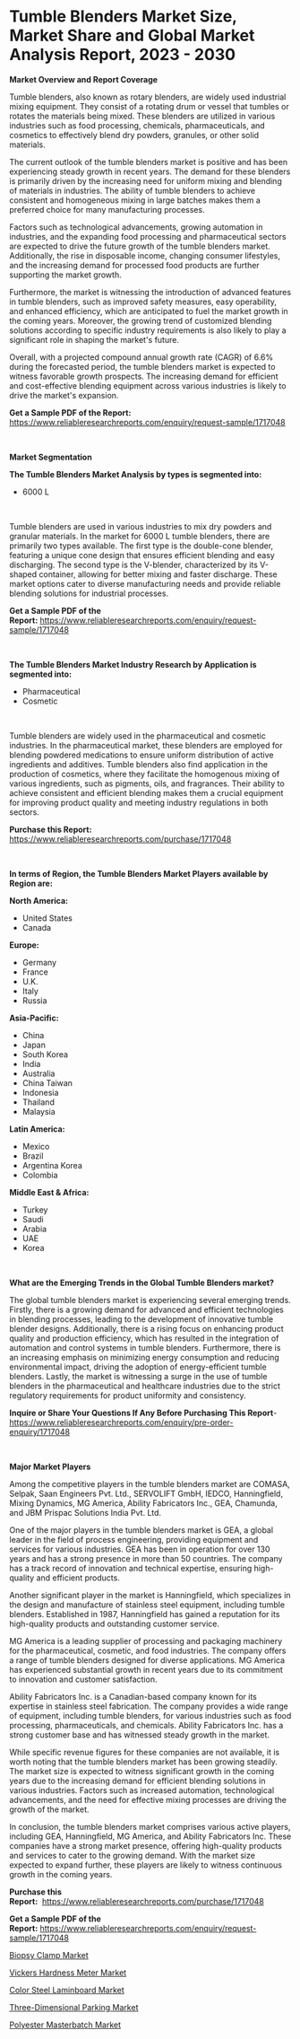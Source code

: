 <p><h1>Tumble Blenders Market Size, Market Share and Global Market Analysis Report, 2023 - 2030</h1></p><p><strong>Market Overview and Report Coverage</strong></p>
<p><p>Tumble blenders, also known as rotary blenders, are widely used industrial mixing equipment. They consist of a rotating drum or vessel that tumbles or rotates the materials being mixed. These blenders are utilized in various industries such as food processing, chemicals, pharmaceuticals, and cosmetics to effectively blend dry powders, granules, or other solid materials.</p><p>The current outlook of the tumble blenders market is positive and has been experiencing steady growth in recent years. The demand for these blenders is primarily driven by the increasing need for uniform mixing and blending of materials in industries. The ability of tumble blenders to achieve consistent and homogeneous mixing in large batches makes them a preferred choice for many manufacturing processes.</p><p>Factors such as technological advancements, growing automation in industries, and the expanding food processing and pharmaceutical sectors are expected to drive the future growth of the tumble blenders market. Additionally, the rise in disposable income, changing consumer lifestyles, and the increasing demand for processed food products are further supporting the market growth.</p><p>Furthermore, the market is witnessing the introduction of advanced features in tumble blenders, such as improved safety measures, easy operability, and enhanced efficiency, which are anticipated to fuel the market growth in the coming years. Moreover, the growing trend of customized blending solutions according to specific industry requirements is also likely to play a significant role in shaping the market's future.</p><p>Overall, with a projected compound annual growth rate (CAGR) of 6.6% during the forecasted period, the tumble blenders market is expected to witness favorable growth prospects. The increasing demand for efficient and cost-effective blending equipment across various industries is likely to drive the market's expansion.</p></p>
<p><strong>Get a Sample PDF of the Report:</strong> <a href="https://www.reliableresearchreports.com/enquiry/request-sample/1717048">https://www.reliableresearchreports.com/enquiry/request-sample/1717048</a></p>
<p>&nbsp;</p>
<p><strong>Market Segmentation</strong></p>
<p><strong>The Tumble Blenders Market Analysis by types is segmented into:</strong></p>
<p><ul><li>6000 L</li></ul></p>
<p>&nbsp;</p>
<p><p>Tumble blenders are used in various industries to mix dry powders and granular materials. In the market for 6000 L tumble blenders, there are primarily two types available. The first type is the double-cone blender, featuring a unique cone design that ensures efficient blending and easy discharging. The second type is the V-blender, characterized by its V-shaped container, allowing for better mixing and faster discharge. These market options cater to diverse manufacturing needs and provide reliable blending solutions for industrial processes.</p></p>
<p><strong>Get a Sample PDF of the Report:</strong>&nbsp;<a href="https://www.reliableresearchreports.com/enquiry/request-sample/1717048">https://www.reliableresearchreports.com/enquiry/request-sample/1717048</a></p>
<p>&nbsp;</p>
<p><strong>The Tumble Blenders Market Industry Research by Application is segmented into:</strong></p>
<p><ul><li>Pharmaceutical</li><li>Cosmetic</li></ul></p>
<p>&nbsp;</p>
<p><p>Tumble blenders are widely used in the pharmaceutical and cosmetic industries. In the pharmaceutical market, these blenders are employed for blending powdered medications to ensure uniform distribution of active ingredients and additives. Tumble blenders also find application in the production of cosmetics, where they facilitate the homogenous mixing of various ingredients, such as pigments, oils, and fragrances. Their ability to achieve consistent and efficient blending makes them a crucial equipment for improving product quality and meeting industry regulations in both sectors.</p></p>
<p><strong>Purchase this Report:</strong>&nbsp; <a href="https://www.reliableresearchreports.com/purchase/1717048">https://www.reliableresearchreports.com/purchase/1717048</a></p>
<p>&nbsp;</p>
<p><strong>In terms of Region, the Tumble Blenders Market Players available by Region are:</strong></p>
<p>
    <p> <strong> North America: </strong>
        <ul>
            <li>United States</li>
            <li>Canada</li>
        </ul>
        </p> 
    <p> <strong> Europe: </strong>
        <ul>
            <li>Germany</li>
            <li>France</li>
            <li>U.K.</li>
            <li>Italy</li>
            <li>Russia</li>
        </ul>
        </p> 
    <p> <strong> Asia-Pacific: </strong>
        <ul>
            <li>China</li>
            <li>Japan</li>
            <li>South Korea</li>
            <li>India</li>
            <li>Australia</li>
            <li>China Taiwan</li>
            <li>Indonesia</li>
            <li>Thailand</li>
            <li>Malaysia</li>
        </ul>
        </p> 
    <p> <strong> Latin America: </strong>
        <ul>
            <li>Mexico</li>
            <li>Brazil</li>
            <li>Argentina Korea</li>
            <li>Colombia</li>
        </ul>
        </p> 
    <p> <strong> Middle East & Africa: </strong>
        <ul>
            <li>Turkey</li>
            <li>Saudi</li>
            <li>Arabia</li>
            <li>UAE</li>
            <li>Korea</li>
        </ul>
    </p>
    </p>
<p>&nbsp;</p>
<p><strong>What are the Emerging Trends in the Global Tumble Blenders market?</strong></p>
<p><p>The global tumble blenders market is experiencing several emerging trends. Firstly, there is a growing demand for advanced and efficient technologies in blending processes, leading to the development of innovative tumble blender designs. Additionally, there is a rising focus on enhancing product quality and production efficiency, which has resulted in the integration of automation and control systems in tumble blenders. Furthermore, there is an increasing emphasis on minimizing energy consumption and reducing environmental impact, driving the adoption of energy-efficient tumble blenders. Lastly, the market is witnessing a surge in the use of tumble blenders in the pharmaceutical and healthcare industries due to the strict regulatory requirements for product uniformity and consistency.</p></p>
<p><strong>Inquire or Share Your Questions If Any Before Purchasing This Report</strong>- <a href="https://www.reliableresearchreports.com/enquiry/pre-order-enquiry/1717048">https://www.reliableresearchreports.com/enquiry/pre-order-enquiry/1717048</a></p>
<p>&nbsp;</p>
<p><strong>Major Market Players</strong></p>
<p><p>Among the competitive players in the tumble blenders market are COMASA, Selpak, Saan Engineers Pvt. Ltd., SERVOLIFT GmbH, IEDCO, Hanningfield, Mixing Dynamics, MG America, Ability Fabricators Inc., GEA, Chamunda, and JBM Prispac Solutions India Pvt. Ltd.</p><p>One of the major players in the tumble blenders market is GEA, a global leader in the field of process engineering, providing equipment and services for various industries. GEA has been in operation for over 130 years and has a strong presence in more than 50 countries. The company has a track record of innovation and technical expertise, ensuring high-quality and efficient products.</p><p>Another significant player in the market is Hanningfield, which specializes in the design and manufacture of stainless steel equipment, including tumble blenders. Established in 1987, Hanningfield has gained a reputation for its high-quality products and outstanding customer service.</p><p>MG America is a leading supplier of processing and packaging machinery for the pharmaceutical, cosmetic, and food industries. The company offers a range of tumble blenders designed for diverse applications. MG America has experienced substantial growth in recent years due to its commitment to innovation and customer satisfaction.</p><p>Ability Fabricators Inc. is a Canadian-based company known for its expertise in stainless steel fabrication. The company provides a wide range of equipment, including tumble blenders, for various industries such as food processing, pharmaceuticals, and chemicals. Ability Fabricators Inc. has a strong customer base and has witnessed steady growth in the market.</p><p>While specific revenue figures for these companies are not available, it is worth noting that the tumble blenders market has been growing steadily. The market size is expected to witness significant growth in the coming years due to the increasing demand for efficient blending solutions in various industries. Factors such as increased automation, technological advancements, and the need for effective mixing processes are driving the growth of the market.</p><p>In conclusion, the tumble blenders market comprises various active players, including GEA, Hanningfield, MG America, and Ability Fabricators Inc. These companies have a strong market presence, offering high-quality products and services to cater to the growing demand. With the market size expected to expand further, these players are likely to witness continuous growth in the coming years.</p></p>
<p><strong>Purchase this Report:</strong>&nbsp;&nbsp;<a href="https://www.reliableresearchreports.com/purchase/1717048">https://www.reliableresearchreports.com/purchase/1717048</a></p>
<p></p>
<p><strong>Get a Sample PDF of the Report:</strong>&nbsp;<a href="https://www.reliableresearchreports.com/enquiry/request-sample/1717048">https://www.reliableresearchreports.com/enquiry/request-sample/1717048</a></p>
<p><p><a href="https://www.linkedin.com/pulse/decoding-biopsy-clamp-market-deep-dive-latest-trends-t8srf/">Biopsy Clamp Market</a></p><p><a href="https://medium.com/@helenablick2023/analyzing-vickers-hardness-meter-market-global-industry-perspective-and-forecast-2023-to-2030-16b079a86cdd">Vickers Hardness Meter Market</a></p><p><a href="https://github.com/mahnoor2003/Market-Research-Report-List-1/blob/main/color-steel-laminboard-market.md">Color Steel Laminboard Market</a></p><p><a href="https://medium.com/@nettieboyle84/three-dimensional-parking-market-size-cagr-trends-2024-2030-fdfd9b7a90e7">Three-Dimensional Parking Market</a></p><p><a href="https://github.com/abdelrhmankishk22/Market-Research-Report-List-1/blob/main/polyester-masterbatch-market.md">Polyester Masterbatch Market</a></p></p>